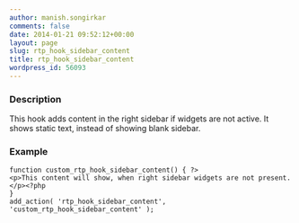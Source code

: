 ```yaml
---
author: manish.songirkar
comments: false
date: 2014-01-21 09:52:12+00:00
layout: page
slug: rtp_hook_sidebar_content
title: rtp_hook_sidebar_content
wordpress_id: 56093
---
```


### Description


This hook adds content in the right sidebar if widgets are not active. It shows static text, instead of showing blank sidebar.


### Example



    
    function custom_rtp_hook_sidebar_content() { ?>
    <p>This content will show, when right sidebar widgets are not present.</p><?php
    }
    add_action( 'rtp_hook_sidebar_content', 'custom_rtp_hook_sidebar_content' );
